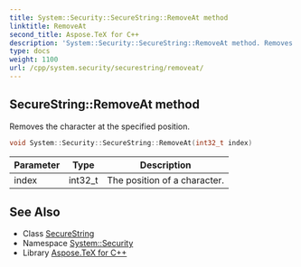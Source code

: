 ```yaml
---
title: System::Security::SecureString::RemoveAt method
linktitle: RemoveAt
second_title: Aspose.TeX for C++
description: 'System::Security::SecureString::RemoveAt method. Removes the character at the specified position in C++.'
type: docs
weight: 1100
url: /cpp/system.security/securestring/removeat/
---
```

## SecureString::RemoveAt method


Removes the character at the specified position.

```cpp
void System::Security::SecureString::RemoveAt(int32_t index)
```


| Parameter | Type | Description |
| --- | --- | --- |
| index | int32_t | The position of a character. |

## See Also

* Class [SecureString](../)
* Namespace [System::Security](../../)
* Library [Aspose.TeX for C++](../../../)
